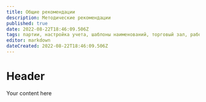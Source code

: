 ```yaml
---
title: Общие рекомендации
description: Методические рекомендации
published: true
date: 2022-08-22T18:46:09.506Z
tags: партии, настройка учета, шаблоны наименований, торговый зал, работа с оборудованием
editor: markdown
dateCreated: 2022-08-22T18:46:09.506Z
---
```


# Header
Your content here